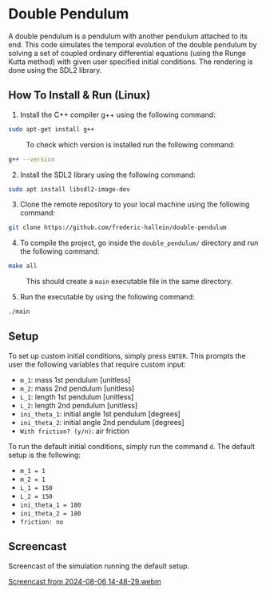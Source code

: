 # Double Pendulum
A double pendulum is a pendulum with another pendulum attached to its end. This code simulates the temporal evolution of the
double pendulum by solving a set of coupled ordinary differential equations (using the Runge Kutta method) with given user specified
initial conditions. The rendering is done using the SDL2 library. 

## How To Install & Run (Linux)

1. Install the C++ compiler g++ using the following command:
```bash
sudo apt-get install g++
```

$~~~~~~~~$ To check which version is installed run the following command: 
```bash
g++ --version
```

2. Install the SDL2 library using the following command:
```bash
sudo apt install libsdl2-image-dev
```

3. Clone the remote repository to your local machine using the following command:
```bash
git clone https://github.com/frederic-hallein/double-pendulum
```
4. To compile the project, go inside the `double_pendulum/` directory and run the following command: 
```bash
make all
``` 
$~~~~~~~~$ This should create a `main` executable file in the same directory. 

5. Run the executable by using the following command: 
```bash
./main
```

## Setup

To set up custom initial conditions, simply press `ENTER`. This prompts the user the following variables that require custom input: 
- `m_1`: mass 1st pendulum [unitless]
- `m_2`: mass 2nd pendulum [unitless]
- `L_1`: length 1st pendulum [unitless]
- `L_2`: length 2nd pendulum [unitless]
- `ini_theta_1`: initial angle 1st pendulum [degrees] 
- `ini_theta_2`: initial angle 2nd pendulum [degrees]
- `With friction? (y/n)`: air friction 


To run the default initial conditions, simply run the command `d`. The default setup is the following:

- `m_1 = 1` 
- `m_2 = 1` 
- `L_1 = 150` 
- `L_2 = 150` 
- `ini_theta_1 = 180`
- `ini_theta_2 = 180`
- `friction: no` 

## Screencast

Screencast of the simulation running the default setup.

[Screencast from 2024-08-06 14-48-29.webm](https://github.com/user-attachments/assets/11727669-aa58-4828-b112-ed4d8f248b12)
